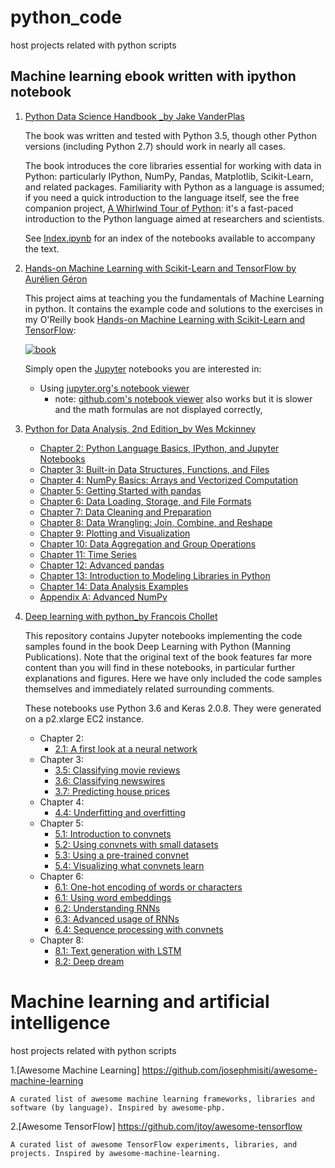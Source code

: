# python_code
host projects related with python scripts

## Machine learning ebook written with ipython notebook
1. [Python Data Science Handbook _by Jake VanderPlas](https://github.com/jakevdp/PythonDataScienceHandbook)

    The book was written and tested with Python 3.5, though other Python versions (including Python 2.7) should work in nearly all cases.

    The book introduces the core libraries essential for working with data in Python: particularly IPython, NumPy, Pandas, Matplotlib, Scikit-Learn, and related packages. Familiarity with Python as a language is assumed; if you need a quick introduction to the language itself, see the free companion project, [A Whirlwind Tour of Python](https://github.com/jakevdp/WhirlwindTourOfPython): it's a fast-paced introduction to the Python language aimed at researchers and scientists.

    See [Index.ipynb](http://nbviewer.jupyter.org/github/jakevdp/PythonDataScienceHandbook/blob/master/notebooks/Index.ipynb) for an index of the notebooks available to accompany the text.
    
2. [Hands-on Machine Learning with Scikit-Learn and TensorFlow by Aurélien Géron](http://nbviewer.jupyter.org/github/ageron/handson-ml/blob/master/index.ipynb)
    
    This project aims at teaching you the fundamentals of Machine Learning in python. It contains the example code and solutions to the exercises in my O'Reilly book [Hands-on Machine Learning with Scikit-Learn and TensorFlow](http://shop.oreilly.com/product/0636920052289.do):

    [![book](http://akamaicovers.oreilly.com/images/0636920052289/cat.gif)](http://shop.oreilly.com/product/0636920052289.do)

    Simply open the [Jupyter](http://jupyter.org/) notebooks you are interested in:

    * Using [jupyter.org's notebook viewer](http://nbviewer.jupyter.org/github/ageron/handson-ml/blob/master/index.ipynb)
        * note: [github.com's notebook viewer](https://github.com/ageron/handson-ml/blob/master/index.ipynb) also works but it is slower and the math formulas are not displayed correctly,
 
 3. [Python for Data Analysis, 2nd Edition_by Wes Mckinney](https://github.com/wesm/pydata-book)

    * [Chapter 2: Python Language Basics, IPython, and Jupyter Notebooks](http://nbviewer.ipython.org/github/pydata/pydata-book/blob/2nd-edition/ch02.ipynb)
    * [Chapter 3: Built-in Data Structures, Functions, and Files](http://nbviewer.ipython.org/github/pydata/pydata-book/blob/2nd-edition/ch03.ipynb)
    * [Chapter 4: NumPy Basics: Arrays and Vectorized Computation](http://nbviewer.ipython.org/github/pydata/pydata-book/blob/2nd-edition/ch04.ipynb)
    * [Chapter 5: Getting Started with pandas](http://nbviewer.ipython.org/github/pydata/pydata-book/blob/2nd-edition/ch05.ipynb)
    * [Chapter 6: Data Loading, Storage, and File Formats](http://nbviewer.ipython.org/github/pydata/pydata-book/blob/2nd-edition/ch06.ipynb)
    * [Chapter 7: Data Cleaning and Preparation](http://nbviewer.ipython.org/github/pydata/pydata-book/blob/2nd-edition/ch07.ipynb)
    * [Chapter 8: Data Wrangling: Join, Combine, and Reshape](http://nbviewer.ipython.org/github/pydata/pydata-book/blob/2nd-edition/ch08.ipynb)
    * [Chapter 9: Plotting and Visualization](http://nbviewer.ipython.org/github/pydata/pydata-book/blob/2nd-edition/ch09.ipynb)
    * [Chapter 10: Data Aggregation and Group Operations](http://nbviewer.ipython.org/github/pydata/pydata-book/blob/2nd-edition/ch10.ipynb)
    * [Chapter 11: Time Series](http://nbviewer.ipython.org/github/pydata/pydata-book/blob/2nd-edition/ch11.ipynb)
    * [Chapter 12: Advanced pandas](http://nbviewer.ipython.org/github/pydata/pydata-book/blob/2nd-edition/ch12.ipynb)
    * [Chapter 13: Introduction to Modeling Libraries in Python](http://nbviewer.ipython.org/github/pydata/pydata-book/blob/2nd-edition/ch13.ipynb)
    * [Chapter 14: Data Analysis Examples](http://nbviewer.ipython.org/github/pydata/pydata-book/blob/2nd-edition/ch14.ipynb)
    * [Appendix A: Advanced NumPy](http://nbviewer.ipython.org/github/pydata/pydata-book/blob/2nd-edition/appa.ipynb)
    
    
    
 
4. [Deep learning with python_by Francois Chollet](https://github.com/fchollet/deep-learning-with-python-notebooks)
          
    This repository contains Jupyter notebooks implementing the code samples found in the book Deep Learning with Python (Manning Publications). Note that the original text of the book features far more content than you will find in these notebooks, in particular further explanations and figures. Here we have only included the code samples themselves and immediately related surrounding comments.

    These notebooks use Python 3.6 and Keras 2.0.8. They were generated on a p2.xlarge EC2 instance.


    * Chapter 2:
        * [2.1: A first look at a neural network](http://nbviewer.jupyter.org/github/fchollet/deep-learning-with-python-notebooks/blob/master/2.1-a-first-look-at-a-neural-network.ipynb)
    * Chapter 3:
        * [3.5: Classifying movie reviews](http://nbviewer.jupyter.org/github/fchollet/deep-learning-with-python-notebooks/blob/master/3.5-classifying-movie-reviews.ipynb)
        * [3.6: Classifying newswires](http://nbviewer.jupyter.org/github/fchollet/deep-learning-with-python-notebooks/blob/master/3.6-classifying-newswires.ipynb)
        * [3.7: Predicting house prices](http://nbviewer.jupyter.org/github/fchollet/deep-learning-with-python-notebooks/blob/master/3.7-predicting-house-prices.ipynb)
    * Chapter 4:
        * [4.4: Underfitting and overfitting](http://nbviewer.jupyter.org/github/fchollet/deep-learning-with-python-notebooks/blob/master/4.4-overfitting-and-underfitting.ipynb)
    * Chapter 5:
        * [5.1: Introduction to convnets](http://nbviewer.jupyter.org/github/fchollet/deep-learning-with-python-notebooks/blob/master/5.1-introduction-to-convnets.ipynb)
        * [5.2: Using convnets with small datasets](http://nbviewer.jupyter.org/github/fchollet/deep-learning-with-python-notebooks/blob/master/5.2-using-convnets-with-small-datasets.ipynb)
        * [5.3: Using a pre-trained convnet](http://nbviewer.jupyter.org/github/fchollet/deep-learning-with-python-notebooks/blob/master/5.3-using-a-pretrained-convnet.ipynb)
        * [5.4: Visualizing what convnets learn](http://nbviewer.jupyter.org/github/fchollet/deep-learning-with-python-notebooks/blob/master/5.4-visualizing-what-convnets-learn.ipynb)
    * Chapter 6:
        * [6.1: One-hot encoding of words or characters](http://nbviewer.jupyter.org/github/fchollet/deep-learning-with-python-notebooks/blob/master/6.1-one-hot-encoding-of-words-or-characters.ipynb)
        * [6.1: Using word embeddings](http://nbviewer.jupyter.org/github/fchollet/deep-learning-with-python-notebooks/blob/master/6.1-using-word-embeddings.ipynb)
        * [6.2: Understanding RNNs](http://nbviewer.jupyter.org/github/fchollet/deep-learning-with-python-notebooks/blob/master/6.2-understanding-recurrent-neural-networks.ipynb)
        * [6.3: Advanced usage of RNNs](http://nbviewer.jupyter.org/github/fchollet/deep-learning-with-python-notebooks/blob/master/6.3-advanced-usage-of-recurrent-neural-networks.ipynb)
        * [6.4: Sequence processing with convnets](http://nbviewer.jupyter.org/github/fchollet/deep-learning-with-python-notebooks/blob/master/6.4-sequence-processing-with-convnets.ipynb)
    * Chapter 8:
        * [8.1: Text generation with LSTM](http://nbviewer.jupyter.org/github/fchollet/deep-learning-with-python-notebooks/blob/master/8.1-text-generation-with-lstm.ipynb)
        * [8.2: Deep dream](http://nbviewer.jupyter.org/github/fchollet/deep-learning-with-python-notebooks/blob/master/8.2-deep-dream.ipynb)          

          
# Machine learning and artificial intelligence
host projects related with python scripts    

1.[Awesome Machine Learning] https://github.com/josephmisiti/awesome-machine-learning

    A curated list of awesome machine learning frameworks, libraries and software (by language). Inspired by awesome-php.

2.[Awesome TensorFlow] https://github.com/jtoy/awesome-tensorflow

    A curated list of awesome TensorFlow experiments, libraries, and projects. Inspired by awesome-machine-learning.
    
    
